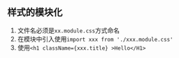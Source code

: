 ## 样式的模块化
1. 文件名必须是`xx.module.css`方式命名
2. 在模块中引入使用`import xxx from './xxx.module.css'`
3. 使用`<h1 className={xxx.title} >Hello</H1>`